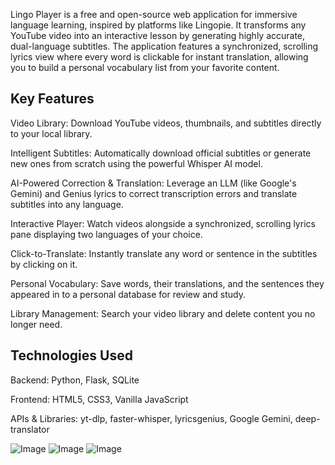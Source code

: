 Lingo Player is a free and open-source web application for immersive language learning, inspired by platforms like Lingopie. It transforms any YouTube video into an interactive lesson by generating highly accurate, dual-language subtitles. The application features a synchronized, scrolling lyrics view where every word is clickable for instant translation, allowing you to build a personal vocabulary list from your favorite content.

## Key Features
Video Library: Download YouTube videos, thumbnails, and subtitles directly to your local library.

Intelligent Subtitles: Automatically download official subtitles or generate new ones from scratch using the powerful Whisper AI model.

AI-Powered Correction & Translation: Leverage an LLM (like Google's Gemini) and Genius lyrics to correct transcription errors and translate subtitles into any language.

Interactive Player: Watch videos alongside a synchronized, scrolling lyrics pane displaying two languages of your choice.

Click-to-Translate: Instantly translate any word or sentence in the subtitles by clicking on it.

Personal Vocabulary: Save words, their translations, and the sentences they appeared in to a personal database for review and study.

Library Management: Search your video library and delete content you no longer need.

## Technologies Used
Backend: Python, Flask, SQLite

Frontend: HTML5, CSS3, Vanilla JavaScript

APIs & Libraries: yt-dlp, faster-whisper, lyricsgenius, Google Gemini, deep-translator


![Image](https://github.com/user-attachments/assets/fbd5434f-c6e9-425d-b492-812db9ebf08f)
![Image](https://github.com/user-attachments/assets/50ee0213-328a-4add-9fa5-a29de4e071e5)
![Image](https://github.com/user-attachments/assets/af1a36fa-c018-4c70-b458-12aad8120eea)